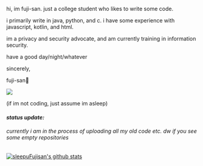 
hi, im fuji-san. just a college student who likes to write some code.

i primarily write in java, python, and c. i have some experience with javascript, kotlin, and html.

im a privacy and security advocate, and am currently training in information security.

have a good day/night/whatever

sincerely,

fuji-san🗻

![](https://64.media.tumblr.com/e5483da1676165518723f4b0e249198f/tumblr_p6bc8gFpu91tcvan1o1_500.gifv)
 
(if im not coding, just assume im asleep)

#### *status update:*

###### currently i am in the process of uploading all my old code etc. dw if you see some empty repositories

[![sleepuFujisan's github stats](https://github-readme-stats.vercel.app/api?username=sleepyFujisan&theme=midnight-purple)](https://github.com/sleepyFujisan/github-readme-stats)
